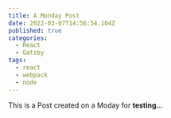 ```yaml
---
title: A Monday Post
date: 2022-03-07T14:56:54.104Z
published: true
categories:
  - React
  - Gatsby
tags:
  - react
  - webpack
  - node
---
```

This is a Post created on a Moday for **testing..**.